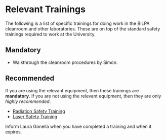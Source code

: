 # Relevant Trainings

The following is a list of specific trainings for doing work in the BILPA cleanroom and other laboratories. These are on top of the standard safety trainings required to work at the University.   

## Mandatory
- Walkthrough the cleanroom procedures by Simon.

## Recommended
If you are using the relevant equipment, then these trainings are **mandatory**. If you are not using the relevant equipment, then they are only *highly recommended*.

- [Radiation Safety Training](https://bham.sharepoint.com/sites/POD/SitePages/Ionising-Radiation-Awareness.aspx)
- [Laser Safety Training](https://bham.sharepoint.com/sites/POD/SitePages/Laser-Safety-Awareness.aspx)

Inform Laura Gonella when you have completed a training and when it expires.